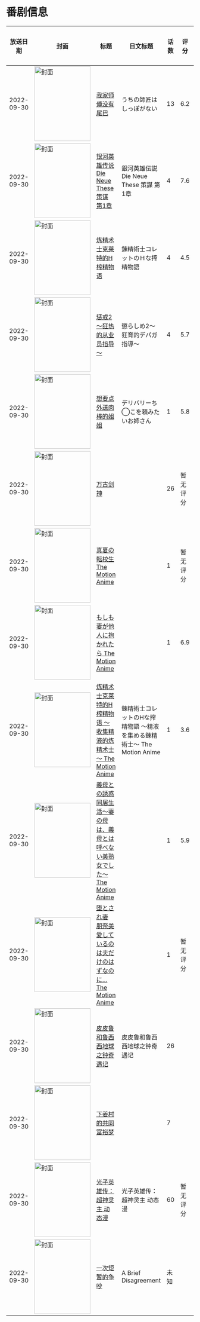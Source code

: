 # 番剧信息

|放送日期|封面|标题|日文标题|话数|评分|评分人数|
|---|---|---|---|---|---|---|
|2022-09-30|<img src="//lain.bgm.tv/pic/cover/c/0e/c7/344874_qS88b.jpg" alt="封面" style="width:150px;height:200px;object-fit:cover;">|[我家师傅没有尾巴](https://bangumi.tv/subject/344874)|うちの師匠はしっぽがない|13|6.2|660人评分|
|2022-09-30|<img src="//lain.bgm.tv/pic/cover/c/b2/83/381839_Iw3ww.jpg" alt="封面" style="width:150px;height:200px;object-fit:cover;">|[银河英雄传说 Die Neue These 策谋 第1章](https://bangumi.tv/subject/381839)|銀河英雄伝説 Die Neue These 策謀 第1章|4|7.6|485人评分|
|2022-09-30|<img src="/img/no_icon_subject.png" alt="封面" style="width:150px;height:200px;object-fit:cover;">|[炼精术士克莱特的H榨精物语](https://bangumi.tv/subject/389646)|錬精術士コレットのＨな搾精物語|4|4.5|125人评分|
|2022-09-30|<img src="/img/no_icon_subject.png" alt="封面" style="width:150px;height:200px;object-fit:cover;">|[惩戒2～狂热的从业员指导～](https://bangumi.tv/subject/389647)|懲らしめ2～狂育的デパガ指導～|4|5.7|143人评分|
|2022-09-30|<img src="/img/no_icon_subject.png" alt="封面" style="width:150px;height:200px;object-fit:cover;">|[想要点外送肉棒的姐姐](https://bangumi.tv/subject/390693)|デリバリーち◯こを頼みたいお姉さん|1|5.8|205人评分|
|2022-09-30|<img src="//lain.bgm.tv/pic/cover/c/61/fd/390894_1z5Wf.jpg" alt="封面" style="width:150px;height:200px;object-fit:cover;">|[万古剑神](https://bangumi.tv/subject/390894)||26|暂无评分|少于10人评分|
|2022-09-30|<img src="/img/no_icon_subject.png" alt="封面" style="width:150px;height:200px;object-fit:cover;">|[真夏の転校生 The Motion Anime](https://bangumi.tv/subject/392457)||1|暂无评分|少于10人评分|
|2022-09-30|<img src="/img/no_icon_subject.png" alt="封面" style="width:150px;height:200px;object-fit:cover;">|[もしも妻が他人に抱かれたら The Motion Anime](https://bangumi.tv/subject/393776)||1|6.9|12人评分|
|2022-09-30|<img src="/img/no_icon_subject.png" alt="封面" style="width:150px;height:200px;object-fit:cover;">|[炼精术士克莱特的H榨精物语 ～收集精液的炼精术士～ The Motion Anime](https://bangumi.tv/subject/399085)|錬精術士コレットのHな搾精物語 ～精液を集める錬精術士～ The Motion Anime|1|3.6|14人评分|
|2022-09-30|<img src="/img/no_icon_subject.png" alt="封面" style="width:150px;height:200px;object-fit:cover;">|[義母との誘惑同居生活～妻の母は、義母とは呼べない美熟女でした～ The Motion Anime](https://bangumi.tv/subject/399091)||1|5.9|18人评分|
|2022-09-30|<img src="/img/no_icon_subject.png" alt="封面" style="width:150px;height:200px;object-fit:cover;">|[堕とされ妻 朋奈美 愛しているのは夫だけのはずなのに… The Motion Anime](https://bangumi.tv/subject/399094)||1|暂无评分|少于10人评分|
|2022-09-30|<img src="//lain.bgm.tv/pic/cover/c/d9/f3/478190_UOnWJ.jpg" alt="封面" style="width:150px;height:200px;object-fit:cover;">|[皮皮鲁和鲁西西地球之钟奇遇记](https://bangumi.tv/subject/478190)|皮皮鲁和鲁西西地球之钟奇遇记|26|||
|2022-09-30|<img src="//lain.bgm.tv/pic/cover/c/85/55/509987_uC7pU.jpg" alt="封面" style="width:150px;height:200px;object-fit:cover;">|[下姜村的共同富裕梦](https://bangumi.tv/subject/509987)||7|||
|2022-09-30|<img src="//lain.bgm.tv/pic/cover/c/b5/fc/525838_3lUzG.jpg" alt="封面" style="width:150px;height:200px;object-fit:cover;">|[光子英雄传：超神灵主 动态漫](https://bangumi.tv/subject/525838)|光子英雄传：超神灵主 动态漫|60|暂无评分|少于10人评分|
|2022-09-30|<img src="//lain.bgm.tv/pic/cover/c/87/fb/537877_0R0r4.jpg" alt="封面" style="width:150px;height:200px;object-fit:cover;">|[一次短暂的争吵](https://bangumi.tv/subject/537877)|A Brief Disagreement|未知|||
